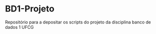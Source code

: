 # BD1-Projeto

Repositório para a depositar os scripts do projeto da disciplina banco de dados 1 UFCG
